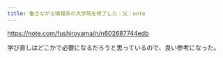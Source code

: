```yaml
---
title: 働きながら情報系の大学院を修了した｜父｜note
---
```


https://note.com/fushiroyama/n/n602687744edb

学び直しはどこかで必要になるだろうと思っているので、良い参考になった。

